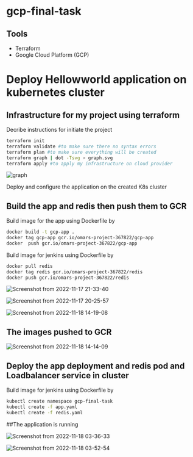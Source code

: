 # gcp-final-task


## Tools
- Terraform
- Google Cloud Platform (GCP)

# Deploy Hellowworld application on kubernetes cluster

## Infrastructure for my project using terraform
Decribe instructions for initiate the project
```bash
terraform init 
terraform validate #to make sure there no syntax errors
terraform plan #to make sure everything will be created
terraform graph | dot -Tsvg > graph.svg
terraform apply #to apply my infrastructure on cloud provider 
```
![graph](https://user-images.githubusercontent.com/29188579/202702266-b86fc464-6ab5-424c-8784-762aec830eb0.svg)

Deploy and configure the application on the created K8s cluster 

## Build the app and redis then push them to GCR

Build image for the app using Dockerfile by
```bash
docker build -t gcp-app .
docker tag gcp-app gcr.io/omars-project-367822/gcp-app
docker  push gcr.io/omars-project-367822/gcp-app
```
Build image for jenkins using Dockerfile by
```bash
docker pull redis
docker tag redis gcr.io/omars-project-367822/redis
docker push gcr.io/omars-project-367822/redis
```
![Screenshot from 2022-11-17 21-33-40](https://user-images.githubusercontent.com/29188579/202703195-5968099c-242c-43a2-a019-d9472c051b0f.png)

![Screenshot from 2022-11-17 20-25-57](https://user-images.githubusercontent.com/29188579/202702960-9e66945f-13d9-4ddd-be27-3199638bae20.png)

![Screenshot from 2022-11-18 14-19-08](https://user-images.githubusercontent.com/29188579/202703605-64e7d3d1-a27a-47ea-b377-4d702fc532ae.png)

## The images pushed to GCR

![Screenshot from 2022-11-18 14-14-09](https://user-images.githubusercontent.com/29188579/202703712-2f186678-7bd3-497b-8d78-82e04f73a37c.png)



## Deploy the app deployment and redis pod and Loadbalancer service in cluster 

Build image for jenkins using Dockerfile by
```bash
kubectl create namespace gcp-final-task
kubectl create -f app.yaml
kubectl create -f redis.yaml
```


##The application is running 

![Screenshot from 2022-11-18 03-36-33](https://user-images.githubusercontent.com/29188579/202715445-6cb540a4-d45b-4a3b-9bc7-96df30de4407.png)


![Screenshot from 2022-11-18 03-52-54](https://user-images.githubusercontent.com/29188579/202715599-57553e52-0dc4-42d8-b302-1718e48dc6f3.png)




